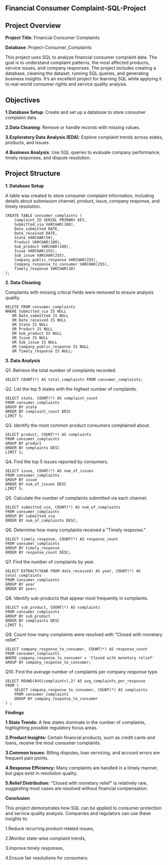 ## **Financial Consumer Complaint-SQL-Project**
## **Project Overview**

**Project Title**: Financial Consumer Complaints

**Database**: Project-Consumer_Complaints

This project uses SQL to analyze financial consumer complaint data. The goal is to understand complaint patterns, the most affected products, service issues, and company responses. The project includes creating a database, cleaning the dataset, running SQL queries, and generating business insights. It’s an excellent project for learning SQL while applying it to real-world consumer rights and service quality analysis.

## **Objectives**

**1.Database Setup**: Create and set up a database to store consumer complaint data.

**2.Data Cleaning**: Remove or handle records with missing values.

**3.Exploratory Data Analysis (EDA)**: Explore complaint trends across states, products, and issues.

**4.Business Analysis**: Use SQL queries to evaluate company performance, timely responses, and dispute resolution.

## **Project Structure**
**1. Database Setup**

A table was created to store consumer complaint information, including details about submission channel, product, issue, company response, and timely resolution.

    CREATE TABLE consumer_complaints (
        Complaint_ID SERIAL PRIMARY KEY,
        Submitted_via VARCHAR(100),
        Date_submitted DATE,
        Date_received DATE,
        State VARCHAR(50),
        Product VARCHAR(100),
        Sub_product VARCHAR(100),
        Issue VARCHAR(255),
        Sub_issue VARCHAR(255),
        Company_public_response VARCHAR(255),
        Company_response_to_consumer VARCHAR(255),
        Timely_response VARCHAR(10)
    );

**2. Data Cleaning**

Complaints with missing critical fields were removed to ensure analysis quality.

    DELETE FROM consumer_complaints
    WHERE Submitted_via IS NULL 
       OR Date_submitted IS NULL 
       OR Date_received IS NULL 
       OR State IS NULL 
       OR Product IS NULL 
       OR Sub_product IS NULL 
       OR Issue IS NULL 
       OR Sub_issue IS NULL 
       OR Company_public_response IS NULL 
       OR Timely_response IS NULL;

**3. Data Analysis**

Q1. Retrieve the total number of complaints recorded.

    SELECT COUNT(*) AS total_complaints FROM consumer_complaints;


Q2. List the top 5 states with the highest number of complaints.

    SELECT state, COUNT(*) AS complaint_count
    FROM consumer_complaints
    GROUP BY state
    ORDER BY complaint_count DESC
    LIMIT 5;


Q3. Identify the most common product consumers complained about.

    SELECT product, COUNT(*) AS complaints
    FROM consumer_complaints
    GROUP BY product
    ORDER BY complaints DESC
    LIMIT 1;


Q4. Find the top 5 issues reported by consumers.

    SELECT issue, COUNT(*) AS num_of_issues
    FROM consumer_complaints
    GROUP BY issue
    ORDER BY num_of_issues DESC
    LIMIT 5;


Q5. Calculate the number of complaints submitted via each channel.

    SELECT submitted_via, COUNT(*) AS num_of_complaints
    FROM consumer_complaints
    GROUP BY submitted_via
    ORDER BY num_of_complaints DESC;


Q6. Determine how many complaints received a "Timely response."

    SELECT timely_response, COUNT(*) AS response_count
    FROM consumer_complaints
    GROUP BY timely_response
    ORDER BY response_count DESC;


Q7. Find the number of complaints by year.

    SELECT EXTRACT(YEAR FROM date_received) AS year, COUNT(*) AS total_complaints
    FROM consumer_complaints
    GROUP BY year
    ORDER BY year;


Q8. Identify sub-products that appear most frequently in complaints.

    SELECT sub_product, COUNT(*) AS complaints
    FROM consumer_complaints
    GROUP BY sub_product
    ORDER BY complaints DESC
    LIMIT 5;


Q9. Count how many complaints were resolved with "Closed with monetary relief."

    SELECT company_response_to_consumer, COUNT(*) AS response_count
    FROM consumer_complaints
    WHERE company_response_to_consumer = 'Closed with monetary relief'
    GROUP BY company_response_to_consumer;


Q10. Find the average number of complaints per company response type.

    SELECT ROUND(AVG(complaints),2) AS avg_complaints_per_response
    FROM (
        SELECT company_response_to_consumer, COUNT(*) AS complaints
        FROM consumer_complaints
        GROUP BY company_response_to_consumer
    ) ;

**Findings**

**1.State Trends:** A few states dominate in the number of complaints, highlighting possible regulatory focus areas.

**2.Product Insights:** Certain financial products, such as credit cards and loans, receive the most consumer complaints.

**3.Common Issues:** Billing disputes, loan servicing, and account errors are frequent pain points.

**4.Response Efficiency:** Many complaints are handled in a timely manner, but gaps exist in resolution quality.

**5.Relief Distribution:** "Closed with monetary relief" is relatively rare, suggesting most cases are resolved without financial compensation.

**Conclusion**

This project demonstrates how SQL can be applied to consumer protection and service quality analysis. Companies and regulators can use these insights to:

1.Reduce recurring product-related issues,

2.Monitor state-wise complaint trends,

3.Improve timely responses,

4.Ensure fair resolutions for consumers.
